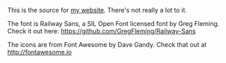 This is the source for [my website](http://lutic.org/).
There's not really a lot to it.

The font is Railway Sans, a SIL Open Font licensed font by Greg Fleming. Check it out here: https://github.com/GregFleming/Railway-Sans

The icons are from Font Awesome by Dave Gandy. Check that out at http://fontawesome.io
